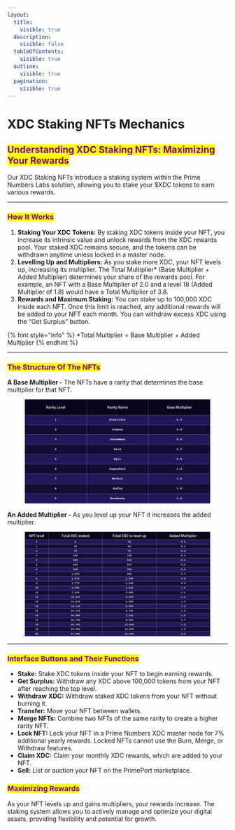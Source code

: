 ```yaml
---
layout:
  title:
    visible: true
  description:
    visible: false
  tableOfContents:
    visible: true
  outline:
    visible: true
  pagination:
    visible: true
---
```


# XDC Staking NFTs Mechanics

## <mark style="color:purple;">Understanding XDC Staking NFTs: Maximizing Your Rewards</mark>

Our XDC Staking NFTs introduce a staking system within the Prime Numbers Labs solution, allowing you to stake your $XDC tokens to earn various rewards.

***

### <mark style="color:purple;">How It Works</mark>

1. **Staking Your XDC Tokens:** By staking XDC tokens inside your NFT, you increase its intrinsic value and unlock rewards from the XDC rewards pool. Your staked XDC remains secure, and the tokens can be withdrawn anytime unless locked in a master node.
2. **Levelling Up and Multipliers:** As you stake more XDC, your NFT levels up, increasing its multiplier. The Total Multiplier\* (Base Multiplier + Added Multiplier) determines your share of the rewards pool. For example, an NFT with a Base Multiplier of 2.0 and a level 18 (Added Multiplier of 1.8) would have a Total Multiplier of 3.8.
3. **Rewards and Maximum Staking:** You can stake up to 100,000 XDC inside each NFT. Once this limit is reached, any additional rewards will be added to your NFT each month. You can withdraw excess XDC using the “Get Surplus” button.

{% hint style="info" %}
\*Total Multiplier = Base Multiplier + Added Multiplier
{% endhint %}

***

### <mark style="color:purple;">The Structure Of The NFTs</mark>

**A Base Multiplier -** The NFTs have a rarity that determines the base multiplier for that NFT.

<figure><img src="../../.gitbook/assets/BaseMultiplierXDC (4).jpg" alt=""><figcaption></figcaption></figure>

**An Added Multiplier -** As you level up your NFT it increases the added multiplier.

<figure><img src="../../.gitbook/assets/AddedMultiplierXDC (2).jpg" alt=""><figcaption></figcaption></figure>

***

### <mark style="color:purple;">Interface Buttons and Their Functions</mark>

* **Stake:** Stake XDC tokens inside your NFT to begin earning rewards.
* **Get Surplus:** Withdraw any XDC above 100,000 tokens from your NFT after reaching the top level.
* **Withdraw XDC:** Withdraw staked XDC tokens from your NFT without burning it.
* **Transfer:** Move your NFT between wallets.
* **Merge NFTs:** Combine two NFTs of the same rarity to create a higher rarity NFT.
* **Lock NFT:** Lock your NFT in a Prime Numbers XDC master node for 7% additional yearly rewards. Locked NFTs cannot use the Burn, Merge, or Withdraw features.
* **Claim XDC:** Claim your monthly XDC rewards, which are added to your NFT.
* **Sell:** List or auction your NFT on the PrimePort marketplace.

### <mark style="color:purple;">Maximizing Rewards</mark>

As your NFT levels up and gains multipliers, your rewards increase. The staking system allows you to actively manage and optimize your digital assets, providing flexibility and potential for growth.
